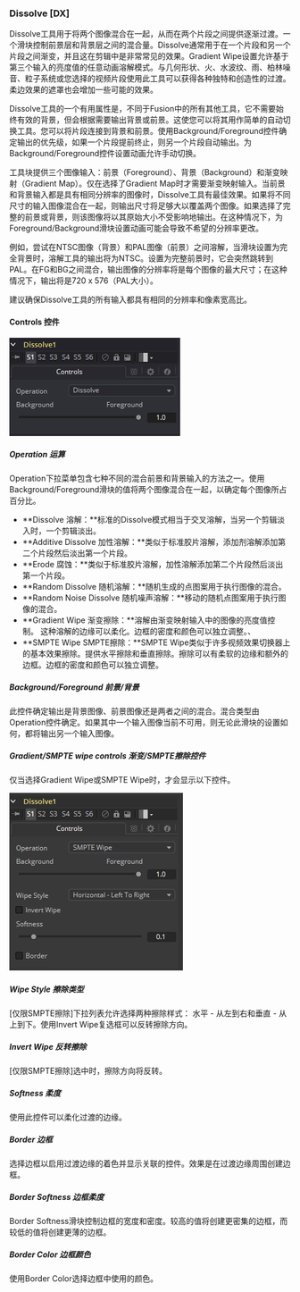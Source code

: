 ### Dissolve [DX]

Dissolve工具用于将两个图像混合在一起，从而在两个片段之间提供逐渐过渡。一个滑块控制前景层和背景层之间的混合量。Dissolve通常用于在一个片段和另一个片段之间渐变，并且这在剪辑中是非常常见的效果。Gradient Wipe设置允许基于第三个输入的亮度值的任意动画溶解模式。与几何形状、火、水波纹、雨、柏林噪音、粒子系统或您选择的视频片段使用此工具可以获得各种独特和创造性的过渡。柔边效果的遮罩也会增加一些可能的效果。

Dissolve工具的一个有用属性是，不同于Fusion中的所有其他工具，它不需要始终有效的背景，但会根据需要输出背景或前景。这使您可以将其用作简单的自动切换工具。您可以将片段连接到背景和前景。使用Background/Foreground控件确定输出的优先级，如果一个片段提前终止，则另一个片段自动输出。为Background/Foreground控件设置动画允许手动切换。

工具块提供三个图像输入：前景（Foreground）、背景（Background）和渐变映射（Gradient Map）。仅在选择了Gradient Map时才需要渐变映射输入。当前景和背景输入都是具有相同分辨率的图像时，Dissolve工具有最佳效果。如果将不同尺寸的输入图像混合在一起，则输出尺寸将足够大以覆盖两个图像。如果选择了完整的前景或背景，则该图像将以其原始大小不受影响地输出。在这种情况下，为Foreground/Background滑块设置动画可能会导致不希望的分辨率更改。

例如，尝试在NTSC图像（背景）和PAL图像（前景）之间溶解，当滑块设置为完全背景时，溶解工具的输出将为NTSC。设置为完整前景时，它会突然跳转到PAL。在FG和BG之间混合，输出图像的分辨率将是每个图像的最大尺寸；在这种情况下，输出将是720 x 576（PAL大小）。

建议确保Dissolve工具的所有输入都具有相同的分辨率和像素宽高比。

#### Controls 控件

![DX_Controls](images/DX_Controls.png)

##### Operation 运算

Operation下拉菜单包含七种不同的混合前景和背景输入的方法之一。使用Background/Foreground滑块的值将两个图像混合在一起，以确定每个图像所占百分比。

- **Dissolve 溶解：**标准的Dissolve模式相当于交叉溶解，当另一个剪辑淡入时，一个剪辑淡出。
- **Additive Dissolve 加性溶解：**类似于标准胶片溶解，添加剂溶解添加第二个片段然后淡出第一个片段。
- **Erode 腐蚀：**类似于标准胶片溶解，加性溶解添加第二个片段然后淡出第一个片段。
- **Random Dissolve 随机溶解：**随机生成的点图案用于执行图像的混合。
- **Random Noise Dissolve 随机噪声溶解：**移动的随机点图案用于执行图像的混合。
- **Gradient Wipe 渐变擦除：**溶解由渐变映射输入中的图像的亮度值控制。 这种溶解的边缘可以柔化。边框的密度和颜色可以独立调整。、
- **SMPTE Wipe SMPTE擦除：**SMPTE Wipe类似于许多视频效果切换器上的基本效果擦除。提供水平擦除和垂直擦除。擦除可以有柔软的边缘和额外的边框。边框的密度和颜色可以独立调整。

##### Background/Foreground 前景/背景

此控件确定输出是背景图像、前景图像还是两者之间的混合。混合类型由Operation控件确定。如果其中一个输入图像当前不可用，则无论此滑块的设置如何，都将输出另一个输入图像。

##### Gradient/SMPTE wipe controls 渐变/SMPTE擦除控件

仅当选择Gradient Wipe或SMPTE Wipe时，才会显示以下控件。

![DX_GradientSMPTEwipecontrols](images/DX_GradientSMPTEwipecontrols.png)

##### Wipe Style 擦除类型

[仅限SMPTE擦除]下拉列表允许选择两种擦除样式：
水平 - 从左到右和垂直 - 从上到下。使用Invert Wipe复选框可以反转擦除方向。

##### Invert Wipe 反转擦除

[仅限SMPTE擦除]选中时，擦除方向将反转。

##### Softness 柔度

使用此控件可以柔化过渡的边缘。

##### Border 边框

选择边框以启用过渡边缘的着色并显示关联的控件。效果是在过渡边缘周围创建边框。

##### Border Softness 边框柔度

Border Softness滑块控制边框的宽度和密度。较高的值将创建更密集的边框，而较低的值将创建更薄的边框。

##### Border Color 边框颜色

使用Border Color选择边框中使用的颜色。
